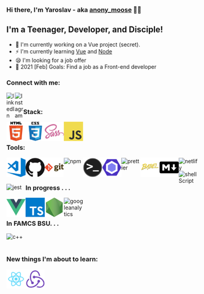 ### Hi there, I'm Yaroslav - aka [anony_moose][linkedin] 👋:leo:

## I'm a Teenager, Developer, and Disciple!
 - :eyes: I'm currently working on a Vue project (secret).
 - :zap: I'm currently learning [Vue][vue] and [Node][nodejs]
 - :sleepy: I'm looking for a job offer
 - :crystal_ball: 2021 [Feb] Goals: Find a job as a Front-end developer

### Connect with me:

[<img align="left" alt="linkedIn" width="22px" src="https://cdn.jsdelivr.net/npm/simple-icons@v3/icons/linkedin.svg" />][linkedin]
[<img align="left" alt="Instagram" width="22px" src="https://cdn.jsdelivr.net/npm/simple-icons@v3/icons/instagram.svg" />][instagram]

<br />

### Stack:
[<img align="left" alt="HTML5" width="50px" src="https://raw.githubusercontent.com/github/explore/80688e429a7d4ef2fca1e82350fe8e3517d3494d/topics/html/html.png" />][html5]
[<img align="left" alt="CSS3" width="50px" src="https://raw.githubusercontent.com/github/explore/80688e429a7d4ef2fca1e82350fe8e3517d3494d/topics/css/css.png" />][css3]
[<img align="left" alt="Sass" width="50px" src="https://raw.githubusercontent.com/github/explore/80688e429a7d4ef2fca1e82350fe8e3517d3494d/topics/sass/sass.png" />][sass]
[<img align="left" alt="JavaScript" width="50px" src="https://raw.githubusercontent.com/github/explore/80688e429a7d4ef2fca1e82350fe8e3517d3494d/topics/javascript/javascript.png" />][javascript]


<br />
<br />

### Tools:

[<img align="left" alt="Visual Studio Code" width="50px" src="https://raw.githubusercontent.com/github/explore/80688e429a7d4ef2fca1e82350fe8e3517d3494d/topics/visual-studio-code/visual-studio-code.png" />][visualstudio]
[<img align="left" alt="GitHub" width="50px" src="https://raw.githubusercontent.com/github/explore/78df643247d429f6cc873026c0622819ad797942/topics/github/github.png" />][github]
[<img align="left" alt="Git" width="50px" src="https://raw.githubusercontent.com/github/explore/80688e429a7d4ef2fca1e82350fe8e3517d3494d/topics/git/git.png" />][git]
[<img align="left" alt="npm" width="50px" src="https://cdn.jsdelivr.net/npm/simple-icons@3.3.0/icons/npm.svg" />][npm]
[<img align="left" alt="terminal" width="50px" src="https://raw.githubusercontent.com/github/explore/80688e429a7d4ef2fca1e82350fe8e3517d3494d/topics/terminal/terminal.png" />][terminal]
[<img align="left" alt="eslint" width="50px" src="https://raw.githubusercontent.com/github/explore/80688e429a7d4ef2fca1e82350fe8e3517d3494d/topics/eslint/eslint.png" />][eslint]
[<img align="left" alt="prettier" width="50px" src="https://cdn.jsdelivr.net/npm/simple-icons@3.3.0/icons/prettier.svg" />][prettier]
[<img align="left" alt="babel" width="50px" src="https://raw.githubusercontent.com/github/explore/80688e429a7d4ef2fca1e82350fe8e3517d3494d/topics/babel/babel.png" />][babel]
[<img align="left" alt="markdown" width="50px" src="https://raw.githubusercontent.com/github/explore/80688e429a7d4ef2fca1e82350fe8e3517d3494d/topics/markdown/markdown.png" />][markdown]
[<img align="left" alt="netlify" width="50px" src="https://cdn.jsdelivr.net/npm/simple-icons@3.3.0/icons/netlify.svg" />][netlify]
[<img align="left" alt="shellScript" width="50px" src="https://cdn.jsdelivr.net/npm/simple-icons@3.3.0/icons/powershell.svg" />][shellScript]
[<img align="left" alt="jest" width="50px" src="https://cdn.jsdelivr.net/npm/simple-icons@3.3.0/icons/jest.svg" />][jest]


<br />
<br />

###  In progress . . . 
[<img align="left" alt="vue" width="50px" src="https://raw.githubusercontent.com/github/explore/80688e429a7d4ef2fca1e82350fe8e3517d3494d/topics/vue/vue.png" />][vue]
[<img align="left" alt="typescript" width="50px" src="https://raw.githubusercontent.com/github/explore/80688e429a7d4ef2fca1e82350fe8e3517d3494d/topics/typescript/typescript.png" />][typescript]
[<img align="left" alt="Node.js" width="50px" src="https://raw.githubusercontent.com/github/explore/80688e429a7d4ef2fca1e82350fe8e3517d3494d/topics/nodejs/nodejs.png" />][nodejs]
[<img align="left" alt="googleanalytics" width="50px" src="https://cdn.jsdelivr.net/npm/simple-icons@3.3.0/icons/googleanalytics.svg" />][googleanalytics]

<br />
<br />

###  In FAMCS BSU. . . 

[<img align="left" alt="c++" width="50px" src="https://cdn.jsdelivr.net/npm/simple-icons@3.3.0/icons/cplusplus.svg" />][cplusplus]

<br />
<br />

###  New things I'm about to learn:
[<img align="left" alt="React" width="50px" src="https://raw.githubusercontent.com/github/explore/80688e429a7d4ef2fca1e82350fe8e3517d3494d/topics/react/react.png" />][reactdocumentation]
[<img align="left" alt="Redux" width="50px" src="https://raw.githubusercontent.com/github/explore/80688e429a7d4ef2fca1e82350fe8e3517d3494d/topics/redux/redux.png" />][redux]



<br />
<br />

[website]: https://creator674.github.io/rsschool-cv
[linkedin]: https://www.linkedin.com/in/yaroslavwebdev
[instagram]: https://www.instagram.com/anony_moose666
[reactproject]: https://www.linkedin.com/in/yaroslavwebdev
[reactdocumentation]: https://reactjs.org/
[reduxdocumentation]: https://redux.js.org
[visualstudio]: https://code.visualstudio.com
[html5]: https://en.wikipedia.org/wiki/HTML
[css3]: https://en.wikipedia.org/wiki/Cascading_Style_Sheets
[sass]: https://sass-lang.com
[nodejs]: https://nodejs.org/en
[git]: https://git-scm.com
[github]: https://github.com
[terminal]: https://docs.microsoft.com/en-us/windows/terminal
[javascript]: https://www.javascript.com
[typescript]: https://www.typescriptlang.org
[jest]: https://jestjs.io
[vue]: https://vuejs.org
[npm]: https://www.npmjs.com
[eslint]: https://eslint.org
[prettier]: https://prettier.io
[babel]: https://babeljs.io
[redux]: https://redux.js.org
[markdown]: https://www.markdownguide.org
[lodash]: https://lodash.com
[googleanalytics]: https://analytics.google.com
[netlify]: https://www.netlify.com
[shellScript]: https://www.shellscript.sh
[cplusplus]: https://isocpp.org
[vue]: https://v3.vuejs.org
